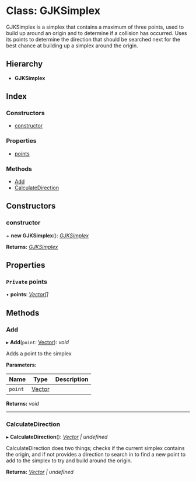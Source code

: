 
# Class: GJKSimplex

GJKSimplex is a simplex that contains a maximum of three points, used to build up
around an origin and to determine if a collision has occurred. Uses its points to
determine the direction that should be searched next for the best chance at building
up a simplex around the origin.

## Hierarchy

* **GJKSimplex**

## Index

### Constructors

* [constructor](_standard_collision_gjk_.gjksimplex.md#constructor)

### Properties

* [points](_standard_collision_gjk_.gjksimplex.md#private-points)

### Methods

* [Add](_standard_collision_gjk_.gjksimplex.md#add)
* [CalculateDirection](_standard_collision_gjk_.gjksimplex.md#calculatedirection)

## Constructors

###  constructor

\+ **new GJKSimplex**(): *[GJKSimplex](_standard_collision_gjk_.gjksimplex.md)*

**Returns:** *[GJKSimplex](_standard_collision_gjk_.gjksimplex.md)*

## Properties

### `Private` points

• **points**: *[Vector](_geometry_vector_.vector.md)[]*

## Methods

###  Add

▸ **Add**(`point`: [Vector](_geometry_vector_.vector.md)): *void*

Adds a point to the simplex

**Parameters:**

Name | Type | Description |
------ | ------ | ------ |
`point` | [Vector](_geometry_vector_.vector.md) |   |

**Returns:** *void*

___

###  CalculateDirection

▸ **CalculateDirection**(): *[Vector](_geometry_vector_.vector.md) | undefined*

CalculateDirection does two things; checks if the current simplex contains the
origin, and if not provides a direction to search in to find a new point to
add to the simplex to try and build around the origin.

**Returns:** *[Vector](_geometry_vector_.vector.md) | undefined*
